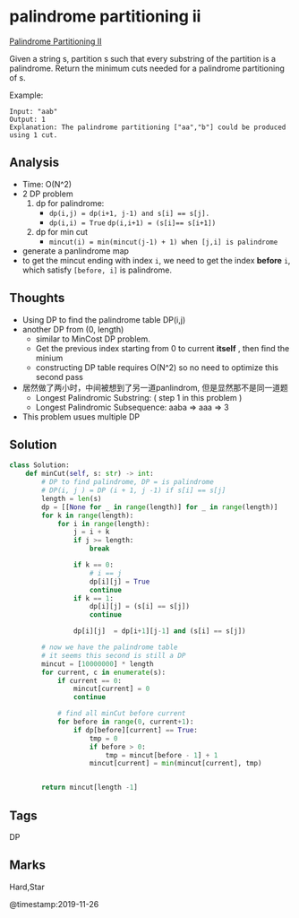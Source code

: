 # palindrome partitioning ii

[Palindrome Partitioning II](https://leetcode.com/problems/palindrome-partitioning-ii)

Given a string s, partition s such that every substring of the partition is a palindrome. Return the minimum cuts needed for a palindrome partitioning of s.

Example:

```text
Input: "aab"
Output: 1
Explanation: The palindrome partitioning ["aa","b"] could be produced using 1 cut.
```

## Analysis
* Time: O\(N^2\)
* 2 DP problem
  1. dp for palindrome: 
     * `dp(i,j) = dp(i+1, j-1) and s[i] == s[j].`
     * `dp(i,i) = True` `dp(i,i+1) = (s[i]== s[i+1])`
  2. dp for min cut 
     * `mincut(i) = min(mincut(j-1) + 1) when [j,i] is palindrome`
* generate a panlindrome map 
* to get the mincut ending with index `i`, we need to get the index **before** `i`, which satisfy `[before, i]` is palindrome. 

## Thoughts

* Using DP to find the palindrome table DP\(i,j\)
* another DP from \(0, length\) 
  * similar to MinCost DP problem. 
  * Get the previous index starting from 0 to current **itself** , then find the minium
  * constructing DP table requires O\(N^2\) so no need to optimize this second pass 
* 居然做了两小时，中间被想到了另一道panlindrom, 但是显然那不是同一道题
  * Longest Palindromic Substring: \( step 1 in this problem \)
  * Longest Palindromic Subsequence: aaba =&gt; aaa =&gt; 3
* This problem usues multiple DP 

## Solution

```python
class Solution:
    def minCut(self, s: str) -> int:
        # DP to find palindrome, DP = is palindrome        
        # DP(i, j ) = DP (i + 1, j -1) if s[i] == s[j]
        length = len(s)
        dp = [[None for _ in range(length)] for _ in range(length)]
        for k in range(length):
            for i in range(length):                
                j = i + k
                if j >= length:
                    break

                if k == 0:
                    # i == j
                    dp[i][j] = True
                    continue
                if k == 1:
                    dp[i][j] = (s[i] == s[j])
                    continue                

                dp[i][j]  = dp[i+1][j-1] and (s[i] == s[j])

        # now we have the palindrome table 
        # it seems this second is still a DP 
        mincut = [10000000] * length
        for current, c in enumerate(s):
            if current == 0:
                mincut[current] = 0
                continue

            # find all minCut before current 
            for before in range(0, current+1):
                if dp[before][current] == True:
                    tmp = 0
                    if before > 0:
                        tmp = mincut[before - 1] + 1
                    mincut[current] = min(mincut[current], tmp)            


        return mincut[length -1]
```

## Tags

DP

## Marks

Hard,Star


@timestamp:2019-11-26

